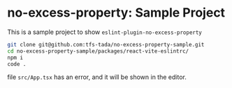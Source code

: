 # no-excess-property: Sample Project

This is a sample project to show `eslint-plugin-no-excess-property`

```bash
git clone git@github.com:tfs-tada/no-excess-property-sample.git
cd no-excess-property-sample/packages/react-vite-eslintrc/
npm i
code .
```

file `src/App.tsx` has an error, and it will be shown in the editor.
